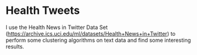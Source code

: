 # Health Tweets
I use the Health News in Twitter Data Set (https://archive.ics.uci.edu/ml/datasets/Health+News+in+Twitter) to perform some clustering algorithms on text data and find some interesting results.
